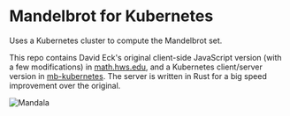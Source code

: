 # Mandelbrot for Kubernetes
Uses a Kubernetes cluster to compute the Mandelbrot set. 

This repo contains David Eck's original client-side JavaScript version (with a few modifications) in [math.hws.edu](math.hws.edu), and a Kubernetes client/server version in [mb-kubernetes](mb-kubernetes).  The server is written in Rust for a big speed improvement over the original.

![Mandala](mandala.png)
